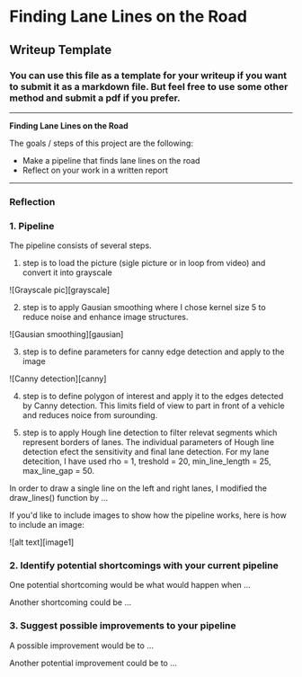 # **Finding Lane Lines on the Road** 

## Writeup Template

### You can use this file as a template for your writeup if you want to submit it as a markdown file. But feel free to use some other method and submit a pdf if you prefer.

---

**Finding Lane Lines on the Road**

The goals / steps of this project are the following:
* Make a pipeline that finds lane lines on the road
* Reflect on your work in a written report


[//]: # (Image References)

[gayscale]: ./writeup/grayscale.png "Grayscale"

---

### Reflection

### 1. Pipeline

The pipeline consists of several steps. 

1. step is to load the picture (sigle picture or in loop from video) and convert it into grayscale

![Grayscale pic][grayscale]

2. step is to apply Gausian smoothing where I chose kernel size 5 to reduce noise and enhance image structures.

![Gausian smoothing][gausian]

3. step is to define parameters for canny edge detection and apply to the image 

![Canny detection][canny]

4. step is to define polygon of interest and apply it to the edges detected by Canny detection. This limits field of view to part in front of a vehicle and reduces noice from surounding.

5. step is to apply Hough line detection to filter relevat segments which represent borders of lanes. The individual parameters of Hough line detection efect the sensitivity and final lane detection. For my lane detecition, I have used rho = 1, treshold = 20, min_line_length = 25, max_line_gap = 50.




In order to draw a single line on the left and right lanes, I modified the draw_lines() function by ...

If you'd like to include images to show how the pipeline works, here is how to include an image: 

![alt text][image1]


### 2. Identify potential shortcomings with your current pipeline


One potential shortcoming would be what would happen when ... 

Another shortcoming could be ...


### 3. Suggest possible improvements to your pipeline

A possible improvement would be to ...

Another potential improvement could be to ...
